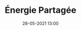 ---
title: Énergie Partagée
slug: energie-partagee-dessin
date: '28-05-2021 13:00'
taxonomy:
    tag: [Dessin]
    technique: [Illustrator]
    client: [Énergie partagée]
vignette: 09.jpg
mission: Illustrations pour la brochure annuelle
---